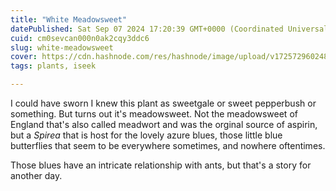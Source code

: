```yaml
---
title: "White Meadowsweet"
datePublished: Sat Sep 07 2024 17:20:39 GMT+0000 (Coordinated Universal Time)
cuid: cm0sevcan000n0ak2cqy3ddc6
slug: white-meadowsweet
cover: https://cdn.hashnode.com/res/hashnode/image/upload/v1725729602482/d7e89ba1-48a8-4e57-a21a-cef7412fd259.jpeg
tags: plants, iseek

---
```


I could have sworn I knew this plant as sweetgale or sweet pepperbush or something. But turns out it's meadowsweet. Not the meadowsweet of England that's also called meadwort and was the orginal source of aspirin, but a *Spirea* that is host for the lovely azure blues, those little blue butterflies that seem to be everywhere sometimes, and nowhere oftentimes.

Those blues have an intricate relationship with ants, but that's a story for another day.